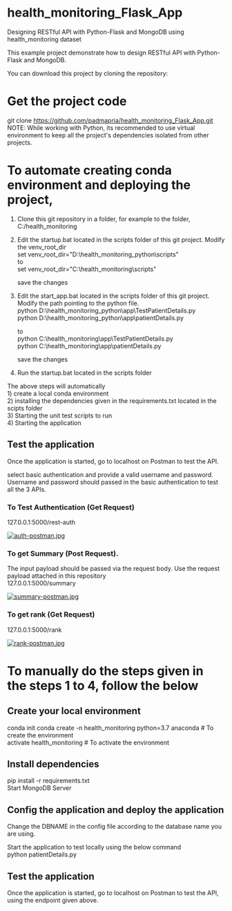 # health_monitoring_Flask_App

Designing RESTful API with Python-Flask and MongoDB using health_monitoring dataset    

This example project demonstrate how to design RESTful API with Python-Flask and MongoDB.    

 You can download this project by cloning the repository:     

# Get the project code
git clone https://github.com/padmapria/health_monitoring_Flask_App.git    
NOTE: While working with Python, its recommended to use virtual environment to keep all the project's dependencies isolated from other projects.    

# To automate creating conda environment and deploying the project,
1) Clone this git repository in a folder, for example to the folder,  C:/health_monitoring 

2) Edit the startup.bat located in the scripts folder of this git project.
   Modify the venv_root_dir     
     set venv_root_dir="D:\health_monitoring_python\scripts"      
     to     
      set venv_root_dir="C:\health_monitoring\scripts"    
      
      save the changes
      
 3) Edit the start_app.bat located in the scripts folder of this git project. Modify the path pointing to the python file.      
      python D:\health_monitoring_python\app\TestPatientDetails.py     
      python D:\health_monitoring_python\app\patientDetails.py    
      
      to    
      python C:\health_monitoring\app\TestPatientDetails.py    
      python C:\health_monitoring\app\patientDetails.py    
      
      save the changes
      
  4) Run the startup.bat located in the scripts folder    
        
  The above steps will automatically   
        1) create a local conda environment    
        2) installing the dependencies given in the requirements.txt located in the scipts folder    
        3) Starting the unit test scripts to run    
        4) Starting the application   
      
## Test the application
Once the application is started, go to localhost on Postman to test the API.
 
select basic authentication and provide a valid username and password. Username and password should passed in the basic authentication to test all the 3 APIs.     
 
### To Test Authentication (Get Request)   
127.0.0.1:5000/rest-auth    

[![auth-postman.jpg](https://i.postimg.cc/1txqFfCP/auth-postman.jpg)](https://postimg.cc/GBQtwhnS)

### To get Summary (Post Request).    
The input payload should be passed via the request body. Use the request payload attached in this repository   
127.0.0.1:5000/summary    

[![summary-postman.jpg](https://i.postimg.cc/44VYDf8H/summary-postman.jpg)](https://postimg.cc/V5ssM8Pz)


### To get rank (Get Request)
127.0.0.1:5000/rank 

[![rank-postman.jpg](https://i.postimg.cc/tCrpf8HV/rank-postman.jpg)](https://postimg.cc/XpyRBHqV)

      
# To manually do the steps given in the steps 1 to 4, follow the below
## Create your local environment 
conda init
conda create -n health_monitoring python=3.7 anaconda     # To create the environment    
activate health_monitoring     # To activate the environment    

## Install dependencies    
pip install -r requirements.txt    
Start MongoDB Server    
    
## Config the application and deploy the application    
Change the DBNAME in the config file according to the database name you are using.    

Start the application to test locally using the below command  
python patientDetails.py    

## Test the application    
Once the application is started, go to localhost on Postman to test the API, using the endpoint given above.

